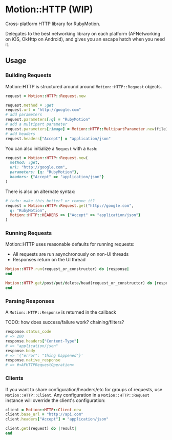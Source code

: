 # Motion::HTTP (WIP)

Cross-platform HTTP library for RubyMotion.

Delegates to the best networking library on each platform (AFNetworking on iOS, OkHttp on Android), and gives you an escape hatch when you need it.

## Usage

### Building Requests

Motion::HTTP is structured around around `Motion::HTTP::Request` objects.

```ruby
request = Motion::HTTP::Request.new

request.method = :get
request.url = "http://google.com"
# add parameters
request.parameters[:q] = "RubyMotion"
# add a multipart parameter
request.parameters[:image] = Motion::HTTP::MultipartParameter.new(file)
# add headers
request.headers["Accept"] = "application/json"
```

You can also initialize a `Request` with a `Hash`:

```ruby
request = Motion::HTTP::Request.new(
  method: :get,
  url: "http://google.com",
  parameters: {q: "RubyMotion"},
  headers: {"Accept" => "application/json"}
)
```

There is also an alternate syntax:

```ruby
# todo: make this better? or remove it?
request = Motion::HTTP::Request.get("http://google.com",
  q: "RubyMotion",
  Motion::HTTP::HEADERS => {"Accept" => "application/json"}
)
```

### Running Requests

Motion::HTTP uses reasonable defaults for running requests:

- All requests are run asynchronously on non-UI threads
- Responses return on the UI thread

```ruby
Motion::HTTP.run(request_or_constructor) do |response|
end

Motion::HTTP.get/post/put/delete/head(request_or_constructor) do |response|
end
```

### Parsing Responses

A `Motion::HTTP::Response` is returned in the callback

TODO: how does success/failure work? chaining/filters?

```ruby
response.status_code
# => 200
response.headers["Content-Type"]
# => "application/json"
response.body
# => '{"error": "thing happened"}'
response.native_response
# => #<AFHTTPRequestOperation>
```

### Clients

If you want to share configuration/headers/etc for groups of requests, use `Motion::HTTP::Client`. Any configuration in a `Motion::HTTP::Request` instance will override the client's configuration:

```ruby
client = Motion::HTTP::Client.new
client.base_url = "http://api.com"
client.headers["Accept"] = "application/json"

client.get(request) do |result|
end
```
